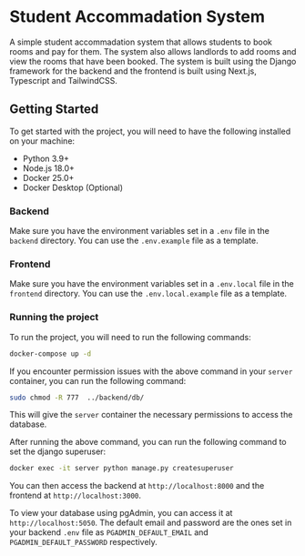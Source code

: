# Student Accommadation System

A simple student accommadation system that allows students to book rooms and pay for them. The system also allows landlords to add rooms and view the rooms that have been booked. The system is built using the Django framework for the backend and the frontend is built using Next.js, Typescript and TailwindCSS.

## Getting Started

To get started with the project, you will need to have the following installed on your machine:

- Python 3.9+
- Node.js 18.0+
- Docker 25.0+
- Docker Desktop (Optional)

### Backend

Make sure you have the environment variables set in a `.env` file in the `backend` directory. You can use the `.env.example` file as a template.

### Frontend

Make sure you have the environment variables set in a `.env.local` file in the `frontend` directory. You can use the `.env.local.example` file as a template.

### Running the project

To run the project, you will need to run the following commands:

```bash
docker-compose up -d
```

If you encounter permission issues with the above command in your `server` container, you can run the following command:

```bash
sudo chmod -R 777  ../backend/db/
```

This will give the `server` container the necessary permissions to access the database.

After running the above command, you can run the following command to set the django superuser:

```bash
docker exec -it server python manage.py createsuperuser
```

You can then access the backend at `http://localhost:8000` and the frontend at `http://localhost:3000`.

To view your database using pgAdmin, you can access it at `http://localhost:5050`. The default email and password are the ones set in your backend `.env` file as `PGADMIN_DEFAULT_EMAIL` and `PGADMIN_DEFAULT_PASSWORD` respectively.
